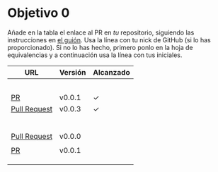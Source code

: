 # Objetivo 0

Añade en la tabla el enlace al PR en *tu* repositorio, siguiendo las
instrucciones en [el guión](http://jj.github.io/IV/documentos/proyecto/0.Repositorio). Usa
la línea con tu nick de GitHub (si lo has proporcionado). Si no lo has hecho,
primero ponlo en la hoja de equivalencias y a continuación usa la línea con tus
iniciales.

| URL                                                                       | Versión | Alcanzado |
|---------------------------------------------------------------------------|---------|-----------|
| <!-- Enlace de jacarmona364 -->                                           |         |           |
| <!-- Enlace de AxelDudon -->                                              |         |           |
| <!-- Enlace de nachoescalona -->                                          |         |           |
| <!-- Enlace de oscar0310 -->                                              |         |           |
| <!-- Enlace de G G J Á -->                                                |         |           |
| [PR](https://github.com/gosema/IV/pull/1)                                 | v0.0.1  | ✓         |
| [Pull Request](https://github.com/gabrielherreraloz/IV-GHL/pull/2)        | v0.0.3  | ✓         |
| <!-- Enlace de gosema -->                                                 |         |           |
| <!-- Enlace de gabrielherreraloz -->                                      |         |           |
| <!-- Enlace de chemalc05 -->                                              |         |           |
| <!-- Enlace de L C L -->                                                  |         |           |
| <!-- Enlace de jorgelopez-ugr -->                                         |         |           |
| <!-- Enlace de M S D L L -->                                              |         |           |
| [Pull Request](https://github.com/GabrielFranciscoSM/practicas-IV/pull/1) | v0.0.0  |           |
| <!-- Enlace de M R J L -->                                                |         |           |
| [PR](https://github.com/FlorinTodor/DermaIndex/pull/1)                    | v0.0.1  |           |
| <!-- Enlace de jvrqc -->                                                  |         |           |
| <!-- Enlace de GabrielFranciscoSM -->                                     |         |           |
| <!-- Enlace de S H G -->                                                  |         |           |


